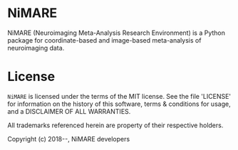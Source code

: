 # NiMARE

NiMARE (Neuroimaging Meta-Analysis Research Environment) is a Python
package for coordinate-based and image-based meta-analysis of
neuroimaging data.

# License

`NiMARE` is licensed under the terms of the MIT license. See the file
\'LICENSE\' for information on the history of this software, terms &
conditions for usage, and a DISCLAIMER OF ALL WARRANTIES.

All trademarks referenced herein are property of their respective
holders.

Copyright (c) 2018\--, NiMARE developers
